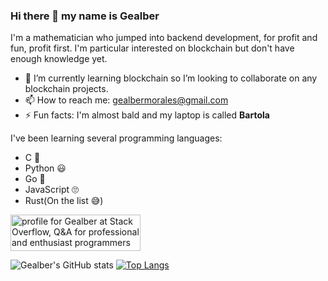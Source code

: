 ### Hi there 👋 my name is Gealber

<p> 
  I'm a mathematician who jumped into backend development, for profit and fun, profit first. 
  I'm particular interested on blockchain but don't have enough knowledge yet.
</p>

- 🌱 I’m currently learning blockchain so I’m looking to collaborate on any blockchain projects.
- 📫 How to reach me: gealbermorales@gmail.com
- ⚡ Fun facts: I'm almost bald and my laptop is called **Bartola**

I've been learning several programming languages:
- C 🤯
- Python 😃
- Go 🤗
- JavaScript 🙄
- Rust(On the list 😅)

<a href="https://stackoverflow.com/users/11496631/gealber"><img src="https://stackoverflow.com/users/flair/11496631.png" width="208" height="58" alt="profile for Gealber at Stack Overflow, Q&amp;A for professional and enthusiast programmers" title="profile for Gealber at Stack Overflow, Q&amp;A for professional and enthusiast programmers"></a>

![Gealber's GitHub stats](https://github-readme-stats.vercel.app/api?username=Gealber&theme=light&show_icons=true) [![Top Langs](https://github-readme-stats.vercel.app/api/top-langs/?username=Gealber&layout=compact&theme=light)](https://github.com/majoledesma/github-readme-stats)
